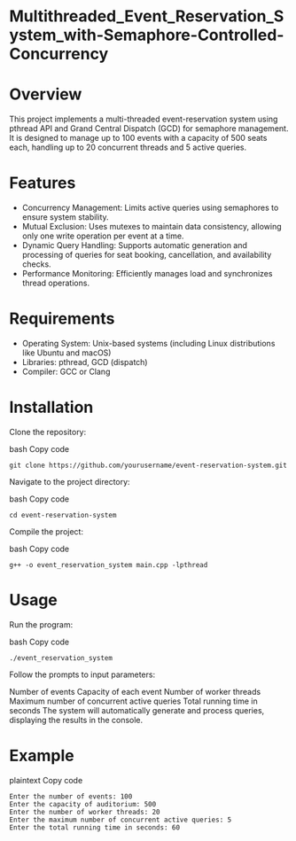 # Multithreaded_Event_Reservation_System_with-Semaphore-Controlled-Concurrency

# Overview
This project implements a multi-threaded event-reservation system using pthread API and Grand Central Dispatch (GCD) for semaphore management. It is designed to manage up to 100 events with a capacity of 500 seats each, handling up to 20 concurrent threads and 5 active queries.

# Features
* Concurrency Management: Limits active queries using semaphores to ensure system stability.
* Mutual Exclusion: Uses mutexes to maintain data consistency, allowing only one write operation per event at a time.
* Dynamic Query Handling: Supports automatic generation and processing of queries for seat booking, cancellation, and availability checks.
* Performance Monitoring: Efficiently manages load and synchronizes thread operations.

# Requirements
* Operating System: Unix-based systems (including Linux distributions like Ubuntu and macOS)
* Libraries: pthread, GCD (dispatch)
* Compiler: GCC or Clang

# Installation
Clone the repository:

bash
Copy code
```
git clone https://github.com/yourusername/event-reservation-system.git
```
Navigate to the project directory:

bash
Copy code
```
cd event-reservation-system
```
Compile the project:

bash
Copy code
```
g++ -o event_reservation_system main.cpp -lpthread
```
# Usage
Run the program:

bash
Copy code
```
./event_reservation_system
```
Follow the prompts to input parameters:

Number of events
Capacity of each event
Number of worker threads
Maximum number of concurrent active queries
Total running time in seconds
The system will automatically generate and process queries, displaying the results in the console.

# Example
plaintext
Copy code
```
Enter the number of events: 100
Enter the capacity of auditorium: 500
Enter the number of worker threads: 20
Enter the maximum number of concurrent active queries: 5
Enter the total running time in seconds: 60
```

